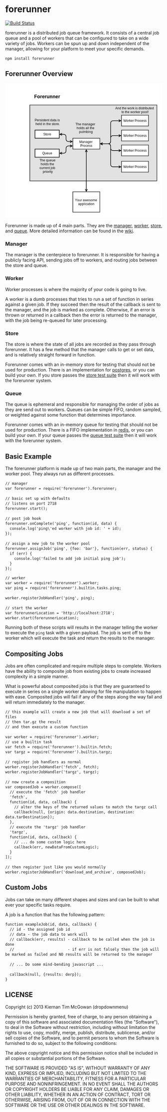 forerunner
===

[![Build Status](https://travis-ci.org/dropdownmenu/forerunner.png?branch=master)](https://travis-ci.org/dropdownmenu/forerunner)

forerunner is a distributed job queue framework. It consists of a central job queue and a pool of workers that can be configured to take on a wide variety of jobs. Workers can be spun up and down independent of the manager, allowing for your platform to meet your specific demands.

```
npm install forerunner
```


Forerunner Overview
---

![Forerunner System Overview](https://raw.githubusercontent.com/dropdownmenu/forerunner/master/img/basic_forerunner.jpg)

Forerunner is made up of 4 main parts. They are the [manager](https://github.com/dropdownmenu/forerunner/wiki/Manager), [worker](https://github.com/dropdownmenu/forerunner/wiki/Worker), [store](https://github.com/dropdownmenu/forerunner/wiki/Store), and [queue](https://github.com/dropdownmenu/forerunner/wiki/Queue). More detailed information can be found in the [wiki](https://github.com/dropdownmenu/forerunner/wiki).

### Manager

The manager is the centerpiece to forerunner. It is responsible for having a publicly facing API, sending jobs off to workers, and routing jobs between the store and queue.

###  Worker

Worker processes is where the majority of your code is going to live.

A worker is a dumb processes that tries to run a set of function in series against a given job. If they succeed then the result of the callback is sent to the manager, and the job is marked as complete. Otherwise, if an error is thrown or returned in a callback then the error is returned to the manager, with the job being re-queued for later processing.

### Store

The store is where the state of all jobs are recorded as they pass through forerunner. It has a few method that the manager calls to get or set data, and is relatively straight forward in function.

Forerunner comes with an in-memory store for testing that should not be used for production. There is an implementation for [postgres](https://github.com/dropdownmenu/forerunner-postgres-store), or you can build your own. If you store passes the [store test suite](https://github.com/dropdownmenu/forerunner-store-tests) then it will work with the forerunner system.

### Queue

The queue is ephemeral and responsible for managing the order of jobs as they are send out to workers. Queues can be simple FIFO, random sampled, or weighted against some function that determines importance.

Forerunner comes with an in-memory queue for testing that should not be used for production. There is a FIFO implementation in [redis](https://github.com/dropdownmenu/forerunner-redis-queue), or you can build your own. If your queue passes the [queue test suite](https://github.com/dropdownmenu/forerunner-queue-tests) then it will work with the forerunner system.

Basic Example
---

The forerunner platform is made up of two main parts, the manager and the worker pool. They always run as different processes.

```
// manager
var forerunner = require('forerunner').forerunner;

// basic set up with defaults
// listens on port 2718
forerunner.start();

// post job hook
forerunner.onComplete('ping', function(id, data) {
  console.log('ping\'ed worker with job id: ' + id);
});

// assign a new job to the worker pool
forerunner.assignJob('ping', {foo: 'bar'}, function(err, status) {
  if (err) {
    console.log('failed to add job initial ping job');
  }
});

```


```
// worker
var worker = require('forerunner').worker;
var ping = require('forerunner').builtin.tasks.ping;

worker.registerJobHandler('ping', ping);

// start the worker
var forerunnerLocation = 'http://localhost:2718';
worker.start(forerunnerLocation);
```

Running both of these scripts will results in the manager telling the worker to execute the `ping` task with a given payload. The job is sent off to the worker which will execute the task and return the results to the manager.


Compositing Jobs
---

Jobs are often complicated and require multiple steps to complete. Workers have the ability to composite job from existing jobs to create increased complexity in a simple manner.

What is powerful about composited jobs is that they are guaranteed to execute in series on a single worker allowing for file manipulation to happen with ease. Composited jobs will fail if any of the steps along the way fail and will return immediately to the manager.

```
// this example will create a new job that will download a set of files
// then tar.gz the result
// and then execute a custom function

var worker = require('forerunner').worker;
// use a builtin task
var fetch = require('forerunner').builtin.fetch;
var targz = require('forerunner').builtin.targz;

// register job handlers as normal
worker.registerJobHandler('fetch', fetch);
worker.registerJobHandler('targz', targz);

// now create a composition
var composedJob = worker.compose([
  // execute the 'fetch' job handler
  'fetch',
  function(id, data, callback) {
    // alter the keys of the returned values to match the targz call
    callback(null, {origin: data.destination, destination: data.tarDestination});
  },
  // execute the 'targz' job handler
  'targz',
  function(id, data, callback) {
    // ... do some custom logic here
    callback(err, newDataFromCustomLogic);
  }
]);

// then register just like you would normally
worker.registerJobHandler('download_and_archive', composedJob);

```

Custom Jobs
---

Jobs can take on many different shapes and sizes and can be built to what ever your specific tasks require.

A job is a function that has the following pattern:


```
function exampleJob(id, data, callback) {
  // id - the assigned job id
  // data - the job data to work will
  // callback(err, results) - callback to be called when the job is done
  //                        - if err is not falsely then the job will be marked as failed and NO results will be returned to the manager

  // ... Do some mind-bending javascript ...

  callback(null, {results: derp});
}
```


LICENSE
---

<MIT>

Copyright (c) 2013 Kiernan Tim McGowan (dropdownmenu)

Permission is hereby granted, free of charge, to any person obtaining a copy of this software and associated documentation files (the "Software"), to deal in the Software without restriction, including without limitation the rights to use, copy, modify, merge, publish, distribute, sublicense, and/or sell copies of the Software, and to permit persons to whom the Software is furnished to do so, subject to the following conditions:

The above copyright notice and this permission notice shall be included in all copies or substantial portions of the Software.

THE SOFTWARE IS PROVIDED "AS IS", WITHOUT WARRANTY OF ANY KIND, EXPRESS OR IMPLIED, INCLUDING BUT NOT LIMITED TO THE WARRANTIES OF MERCHANTABILITY, FITNESS FOR A PARTICULAR PURPOSE AND NONINFRINGEMENT. IN NO EVENT SHALL THE AUTHORS OR COPYRIGHT HOLDERS BE LIABLE FOR ANY CLAIM, DAMAGES OR OTHER LIABILITY, WHETHER IN AN ACTION OF CONTRACT, TORT OR OTHERWISE, ARISING FROM, OUT OF OR IN CONNECTION WITH THE SOFTWARE OR THE USE OR OTHER DEALINGS IN THE SOFTWARE.

